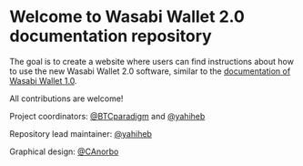 # Welcome to Wasabi Wallet 2.0 documentation repository

The goal is to create a website where users can find instructions about how to use the new Wasabi Wallet 2.0 software, similar to the [documentation of Wasabi Wallet 1.0](https://docs.wasabiwallet.io/).

All contributions are welcome!

Project coordinators: [@BTCparadigm](https://github.com/BTCparadigm) and [@yahiheb](https://github.com/yahiheb)

Repository lead maintainer: [@yahiheb](https://github.com/yahiheb)

Graphical design: [@CAnorbo](https://github.com/CAnorbo)
